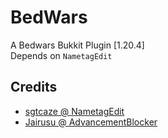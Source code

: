 # BedWars
A Bedwars Bukkit Plugin [1.20.4]  
Depends on `NametagEdit`

## Credits
- [sgtcaze @ NametagEdit](https://github.com/sgtcaze/NametagEdit)
- [Jairusu @ AdvancementBlocker](https://github.com/jairusudanieru/AdvancementBlocker)